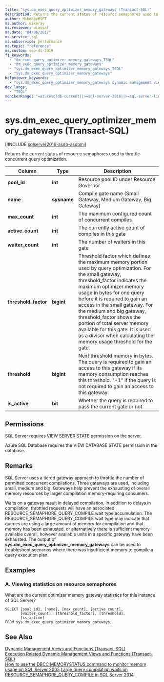 ```yaml
---
title: "sys.dm_exec_query_optimizer_memory_gateways (Transact-SQL)"
description: Returns the current status of resource semaphores used to throttle concurrent query optimization
author: MikeRayMSFT
ms.author: mikeray
ms.reviewer: wiassaf
ms.date: "04/06/2017"
ms.service: sql
ms.subservice: performance
ms.topic: "reference"
ms.custom: seo-dt-2019
f1_keywords:
  - "dm_exec_query_optimizer_memory_gateways_TSQL"
  - "dm_exec_query_optimizer_memory_gateways"
  - "sys.dm_exec_query_optimizer_memory_gateways_TSQL"
  - "sys.dm_exec_query_optimizer_memory_gateways"
helpviewer_keywords:
  - "sys.dm_exec_query_optimizer_memory_gateways dynamic management view"
dev_langs:
  - "TSQL"
monikerRange: "=azuresqldb-current||>=sql-server-2016||>=sql-server-linux-2017||=azuresqldb-mi-current"
---
```

# sys.dm_exec_query_optimizer_memory_gateways (Transact-SQL)

[!INCLUDE [sqlserver2016-asdb-asdbmi](../../includes/applies-to-version/sqlserver2016-asdb-asdbmi.md)]

Returns the current status of resource semaphores used to throttle concurrent query optimization.

|Column|Type|Description|  
|----------|---------------|-----------------|  
|**pool_id**|**int**|Resource pool ID under Resource Governor|  
|**name**|**sysname**|Compile gate name (Small Gateway, Medium Gateway, Big Gateway)|
|**max_count**|**int**|The maximum configured count of concurrent compiles|
|**active_count**|**int**|The currently active count of compiles in this gate|
|**waiter_count**|**int**|The number of waiters in this gate|
|**threshold_factor**|**bigint**|Threshold factor which defines the maximum memory portion used by query optimization.  For the small gateway, threshold_factor indicates the maximum optimizer memory usage in bytes for one query before it is required to gain an access in the small gateway.  For the medium and big gateway, threshold_factor shows the portion of total server memory available for this gate. It is used as a divisor when calculating the memory usage threshold for the gate.|
|**threshold**|**bigint**|Next threshold memory in bytes.  The query is required to gain an access to this gateway if its memory consumption reaches this threshold.  "-1" if the query is not required to gain an access to this gateway.|
|**is_active**|**bit**|Whether the query is required to pass the current gate or not.|


## Permissions  
SQL Server requires VIEW SERVER STATE permission on the server.

Azure SQL Database requires the VIEW DATABASE STATE permission in the database.


## Remarks  
SQL Server uses a tiered gateway approach to throttle the number of permitted concurrent compilations.  Three gateways are used, including small, medium and big. Gateways help prevent the exhausting of overall memory resources by larger compilation memory-requiring consumers.

Waits on a gateway result in delayed compilation. In addition to delays in compilation, throttled requests will have an associated RESOURCE_SEMAPHORE_QUERY_COMPILE wait type accumulation. The RESOURCE_SEMAPHORE_QUERY_COMPILE wait type may indicate that queries are using a large amount of memory for compilation and that memory has been exhausted, or alternatively there is sufficient memory available overall, however available units in a specific gateway have been exhausted. The output of **sys.dm_exec_query_optimizer_memory_gateways** can be used to troubleshoot scenarios where there was insufficient memory to compile a query execution plan.  

## Examples  

### A. Viewing statistics on resource semaphores  
What are the current optimizer memory gateway statistics for this instance of SQL Server?

```  
SELECT [pool_id], [name], [max_count], [active_count],
       [waiter_count], [threshold_factor], [threshold],
       [is_active]
FROM sys.dm_exec_query_optimizer_memory_gateways;   

```  

## See Also  
 [Dynamic Management Views and Functions &#40;Transact-SQL&#41;](./system-dynamic-management-views.md)   
 [Execution Related Dynamic Management Views and Functions &#40;Transact-SQL&#41;](./execution-related-dynamic-management-views-and-functions-transact-sql.md)  
[How to use the DBCC MEMORYSTATUS command to monitor memory usage on SQL Server 2005](https://support.microsoft.com/help/907877/how-to-use-the-dbcc-memorystatus-command-to-monitor-memory-usage-on-sql-server-2005)
[Large query compilation waits on RESOURCE_SEMAPHORE_QUERY_COMPILE in SQL Server 2014](https://support.microsoft.com/help/3024815/large-query-compilation-waits-on-resource-semaphore-query-compile-in-sql-server-2014)
